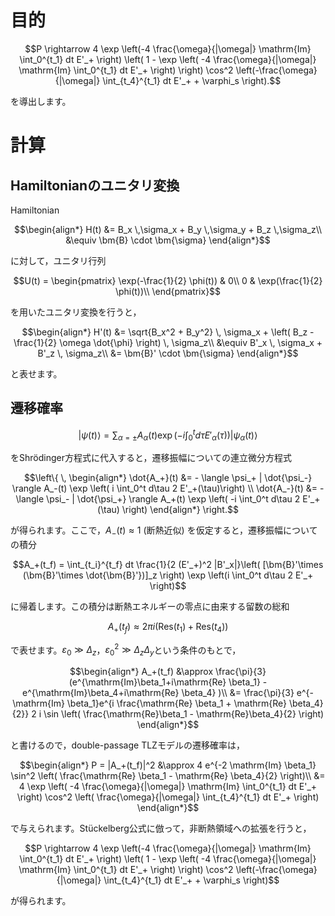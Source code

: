 # 目的
```math
P
\rightarrow 4 \exp \left(-4 \frac{\omega}{|\omega|} \mathrm{Im} \int_0^{t_1} dt E'_+  \right) \left( 1 - \exp \left( -4 \frac{\omega}{|\omega|} \mathrm{Im} \int_0^{t_1} dt E'_+  \right) \right) \cos^2 \left(-\frac{\omega}{|\omega|} \int_{t_4}^{t_1} dt E'_+ + \varphi_s \right).
```
を導出します。

# 計算
## Hamiltonianのユニタリ変換
Hamiltonian
```math
\begin{align*}
H(t)
&= B_x \,\sigma_x + B_y \,\sigma_y + B_z \,\sigma_z\\
&\equiv \bm{B} \cdot \bm{\sigma}
\end{align*}
```
に対して，ユニタリ行列
```math
U(t)
=
\begin{pmatrix} 
    \exp(-\frac{1}{2} \phi(t)) & 0\\
    0 & \exp(\frac{1}{2} \phi(t))\\
\end{pmatrix}
```
を用いたユニタリ変換を行うと，
```math
\begin{align*}
    H'(t)
    &= \sqrt{B_x^2 + B_y^2} \, \sigma_x + \left( B_z - \frac{1}{2} \omega \dot{\phi} \right) \, \sigma_z\\
    &\equiv B'_x \, \sigma_x + B'_z \, \sigma_z\\
    &= \bm{B}' \cdot \bm{\sigma}
\end{align*}
```
と表せます。

## 遷移確率
```math
|\psi(t) \rangle
= \sum_{\alpha = \pm} A_{\alpha}(t) \exp \left( -i \int_0^t d\tau E'_{\alpha}(\tau) \right) | \psi_{\alpha}(t) \rangle
```
をShrödinger方程式に代入すると，遷移振幅についての連立微分方程式
```math
\left\{ \,
    \begin{align*}
        \dot{A_+}(t)
        &= - \langle \psi_+ | \dot{\psi_-} \rangle A_-(t) \exp \left( i \int_0^t d\tau 2 E'_+(\tau)\right) \\
        \dot{A_-}(t)
        &= - \langle \psi_- | \dot{\psi_+} \rangle A_+(t) \exp \left( -i \int_0^t d\tau 2 E'_+(\tau) \right)
    \end{align*}
\right.
```
が得られます。ここで，$`A_-(t) \approx 1`$ (断熱近似) を仮定すると，遷移振幅についての積分
```math
A_+(t_f)
= \int_{t_i}^{t_f} dt \frac{1}{2 (E'_+)^2 |B'_x|}\left( [\bm{B}'\times (\bm{B}'\times \dot{\bm{B}'})]_z \right) \exp \left(i \int_0^t d\tau 2 E'_+ \right)
```
に帰着します。この積分は断熱エネルギーの零点に由来する留数の総和
```math
A_+(t_f)
\approx 2\pi i (\mathrm{Res}(t_1) + \mathrm{Res}(t_4))
```
で表せます。$`\varepsilon_0 \gg \Delta_z`$，$`\varepsilon_0^2 \gg \Delta_z \Delta_y`$という条件のもとで，
```math
\begin{align*}
    A_+(t_f)
    &\approx \frac{\pi}{3} (e^{\mathrm{Im}\beta_1+i\mathrm{Re} \beta_1} - e^{\mathrm{Im}\beta_4+i\mathrm{Re} \beta_4} )\\
    &= \frac{\pi}{3} e^{-\mathrm{Im} \beta_1}e^{i \frac{\mathrm{Re} \beta_1 + \mathrm{Re} \beta_4}{2}} 2 i \sin \left( \frac{\mathrm{Re}\beta_1 - \mathrm{Re}\beta_4}{2} \right)
\end{align*}
```
と書けるので，double-passage TLZモデルの遷移確率は，
```math
\begin{align*}
P
= |A_+(t_f)|^2
&\approx 4 e^{-2 \mathrm{Im} \beta_1} \sin^2 \left( \frac{\mathrm{Re} \beta_1 - \mathrm{Re} \beta_4}{2} \right)\\
&= 4 \exp \left( -4 \frac{\omega}{|\omega|} \mathrm{Im} \int_0^{t_1} dt E'_+ \right) \cos^2 \left( \frac{\omega}{|\omega|} \int_{t_4}^{t_1} dt E'_+  \right)
\end{align*}
```
で与えられます。Stückelberg公式に倣って，非断熱領域への拡張を行うと，
```math
P
\rightarrow 4 \exp \left(-4 \frac{\omega}{|\omega|} \mathrm{Im} \int_0^{t_1} dt E'_+  \right) \left( 1 - \exp \left( -4 \frac{\omega}{|\omega|} \mathrm{Im} \int_0^{t_1} dt E'_+  \right) \right) \cos^2 \left(-\frac{\omega}{|\omega|} \int_{t_4}^{t_1} dt E'_+ + \varphi_s \right)
```
が得られます。